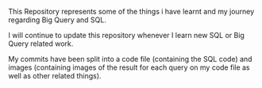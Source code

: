 This Repository represents some of the things i have learnt and my journey regarding Big Query and SQL.


I will continue to update this repository whenever I learn new SQL or Big Query related work.


My commits have been split into a code file (containing the SQL code) and images (containing images of the result for each query on my code file as well as other related things).
